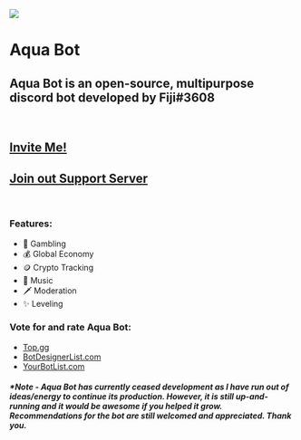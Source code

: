 ![](https://cdn.discordapp.com/avatars/889027125275922462/7bd0b01762faf3b636b296659d363550.png?size=256 "")

# Aqua Bot
## Aqua Bot is an open-source, multipurpose discord bot developed by Fiji#3608
<br>

## [Invite Me!](https://discord.com/api/oauth2/authorize?client_id=889027125275922462&permissions=8&scope=bot%20applications.commands)
## [Join out Support Server](https://discord.gg/fAD3jcexzM)

<br>

### Features:

- 💸 Gambling
- 💰 Global Economy
- 🪙 Crypto Tracking
- 🎵 Music
- 🗡️ Moderation
- ✨ Leveling

### Vote for and rate Aqua Bot:

- [Top.gg](https://top.gg/bot/889027125275922462)
- [BotDesignerList.com](https://botdesignerlist.com/bot/25EnvmwRXjsDgeJjHMs8)
- [YourBotList.com](https://yourbotlist.com/bot/889027125275922462)

##### *Note - Aqua Bot has currently ceased development as I have run out of ideas/energy to continue its production. However, it is still up-and-running and it would be awesome if you helped it grow. Recommendations for the bot are still welcomed and appreciated. Thank you.
